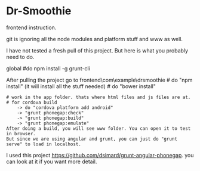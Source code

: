 Dr-Smoothie
===========

frontend instruction.

git is ignoring all the node modules and platform stuff and www as well.

I have not tested a fresh pull of this project. But here is what you probably need to do.

global 
#do npm install -g grunt-cli

After pulling the project go to frontend\com\example\drsmoothie
	# do "npm install" (it will install all the stuff needed)
	# do "bower install"

	# work in the app folder. thats where html files and js files are at.
	# for cordova build 
		-> do "cordova platform add android"
		-> "grunt phonegap:check" 
		-> "grunt phonegap:build"
		-> "grunt phonegap:emulate"
	After doing a build, you will see www folder. You can open it to test in browser.
	But since we are using angular and grunt, you can just do "grunt serve" to load in localhost.
	


	
	
	
	
I used this project https://github.com/dsimard/grunt-angular-phonegap. 
you can look at it if you want more detail.

